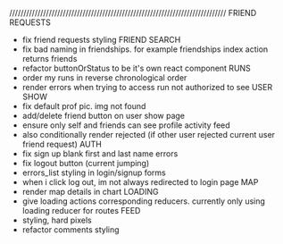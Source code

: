
/////////////////////////////////////////////////////////////////////////////
FRIEND REQUESTS
- fix friend requests styling
FRIEND SEARCH
- fix bad naming in friendships. for example friendships index action returns friends
- refactor buttonOrStatus to be it's own react component
RUNS
- order my runs in reverse chronological order
- render errors when trying to access run not authorized to see
USER SHOW
- fix default prof pic. img not found
- add/delete friend button on user show page
- ensure only self and friends can see profile activity feed
- also conditionally render rejected (if other user rejected current user
  friend request)
AUTH
- fix sign up blank first and last name errors
- fix logout button (current jumping)
- errors_list styling in login/signup forms
- when i click log out, im not always redirected to login page
MAP
- render map details in chart
LOADING
- give loading actions corresponding reducers. currently only using loading reducer for routes
FEED
- styling, hard pixels
- refactor comments styling
